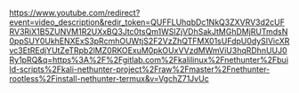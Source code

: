 https://www.youtube.com/redirect?event=video_description&redir_token=QUFFLUhqbDc1NkQ3ZXVRV3d2cUFRV3RiX1B5ZUNVM1R2UXxBQ3Jtc0tsQm1WSlZjVDhSakJtMGhDMjRUTmdsN0ppSUY0UkhENXExS3pRcmhOUWtjS2F2VzZhQTFMX01sUFdpU0dySlVicXRvc3EtREdjYUtZeTRpb2lMZ0RKOExuM0pkOUxVVzdMWmViU3hqRDhnUUJ0Ry1pRQ&q=https%3A%2F%2Fgitlab.com%2Fkalilinux%2Fnethunter%2Fbuild-scripts%2Fkali-nethunter-project%2Fraw%2Fmaster%2Fnethunter-rootless%2Finstall-nethunter-termux&v=VgchZ71JvUc
